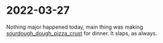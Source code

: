 # 2022-03-27
Nothing major happened today, main thing was making [sourdough_dough_pizza_crust](../Food/Recipes/sourdough_dough_pizza_crust.md) for dinner. It slaps, as  always.